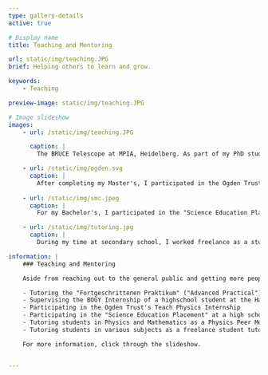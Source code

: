 ```yaml
---
type: gallery-details
active: true

# Display name
title: Teaching and Mentoring

url: static/img/teaching.JPG
brief: Helping others to learn and grow.

keywords:
    - Teaching

preview-image: static/img/teaching.JPG

# Image slideshow
images:
    - url: /static/img/teaching.JPG

      caption: |
        The BRUCE Telescope at MPIA, Heidelberg. As part of my PhD studies, I have been tutoring the "Fortgeschrittenen Praktikum" ("Advanced Practical") course at the University of Heidelberg, teaching Bachelor students about CCD photometry in modern Astronomy. I have also supervised the BOGY Internship of a highschool student at the Haus der Astronomie (House of Astronomy), and continue regular conversation by email with the student. Image: Yanu Khusanova

    - url: /static/img/ogden.svg
      caption: |
        After completing my Master's, I participated in the Ogden Trust's Teach Physics Internship. As part of the internship, I worked at a school in the South of England, participating in lesson planning, tutoring specific students, and delivering my own lessons. Image: Ogden Trust
    
    - url: /static/img/smc.jpeg
      caption: |
        For my Bachelor's, I participated in the "Science Education Placement", allowing me to help out at an Edinburgh high school for a semester. During the Placement, I observed lessons, aided in demonstrations, provided my input during lessons, and delivered my own lessons on various topics in Physics. I also participated in and lead the Astronomy Club on a few occasions, teaching students about a wide range of astronomical phenomena. I have since gone back to the school a few times to give further talks at the Astronomy Club. Image: Kim Traynor

    - url: /static/img/tutoring.jpg
      caption: |
        During my time at secondary school, I worked freelance as a student tutor, helping students with their homework and preparing them for exams. While at University of Edinburgh, I joined the Physics Peer Mentoring Scheme as a Peer Support Leader, where I helped first- and second-year students with their studies. Image: Vecteezy.com

information: |
    ### Teaching and Mentoring

    Aside from reaching out to the general public and getting more people interested in Astronomy, I also enjoy engaging in teaching and tutoring. Some of the work I have done includes:

    - Tutoring the "Fortgeschrittenen Praktikum" ("Advanced Practical") course at the University of Heidelberg
    - Supervising the BOGY Internship of a highschool student at the Haus der Astronomie (House of Astronomy)
    - Participating in the Ogden Trust's Teach Physics Internship
    - Participating in the "Science Education Placement" at a high school in Edinburgh
    - Tutoring students in Physics and Mathematics as a Physics Peer Mentor at the University of Edinburgh
    - Tutoring students in various subjects as a freelance student tutor in secondary school

    For more information, click through the slideshow.


---
```

